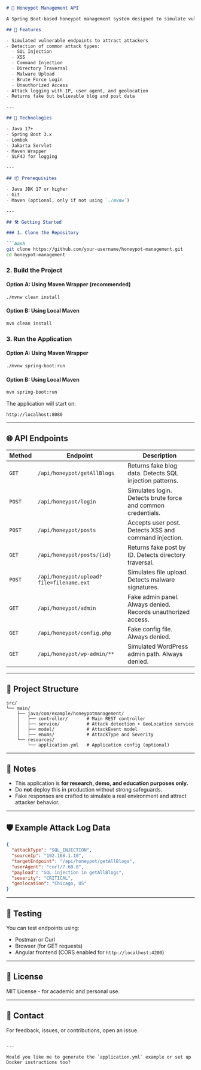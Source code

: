 
````markdown
# 🐝 Honeypot Management API

A Spring Boot-based honeypot management system designed to simulate vulnerable endpoints, detect various types of attacks (SQL Injection, XSS, Brute Force, etc.), and log attack events with geolocation and severity.

## 🚀 Features

- Simulated vulnerable endpoints to attract attackers
- Detection of common attack types:
  - SQL Injection
  - XSS
  - Command Injection
  - Directory Traversal
  - Malware Upload
  - Brute Force Login
  - Unauthorized Access
- Attack logging with IP, user agent, and geolocation
- Returns fake but believable blog and post data

---

## 🧰 Technologies

- Java 17+
- Spring Boot 3.x
- Lombok
- Jakarta Servlet
- Maven Wrapper
- SLF4J for logging

---

## 📦 Prerequisites

- Java JDK 17 or higher
- Git
- Maven (optional, only if not using `./mvnw`)

---

## 🛠️ Getting Started

### 1. Clone the Repository

```bash
git clone https://github.com/your-username/honeypot-management.git
cd honeypot-management
````

### 2. Build the Project

#### Option A: Using Maven Wrapper (recommended)

```bash
./mvnw clean install
```

#### Option B: Using Local Maven

```bash
mvn clean install
```

### 3. Run the Application

#### Option A: Using Maven Wrapper

```bash
./mvnw spring-boot:run
```

#### Option B: Using Local Maven

```bash
mvn spring-boot:run
```

The application will start on:

```
http://localhost:8080
```

---

## 🌐 API Endpoints

| Method | Endpoint                                 | Description                                                   |
| ------ | ---------------------------------------- | ------------------------------------------------------------- |
| `GET`  | `/api/honeypot/getAllBlogs`              | Returns fake blog data. Detects SQL injection patterns.       |
| `POST` | `/api/honeypot/login`                    | Simulates login. Detects brute force and common credentials.  |
| `POST` | `/api/honeypot/posts`                    | Accepts user post. Detects XSS and command injection.         |
| `GET`  | `/api/honeypot/posts/{id}`               | Returns fake post by ID. Detects directory traversal.         |
| `POST` | `/api/honeypot/upload?file=filename.ext` | Simulates file upload. Detects malware signatures.            |
| `GET`  | `/api/honeypot/admin`                    | Fake admin panel. Always denied. Records unauthorized access. |
| `GET`  | `/api/honeypot/config.php`               | Fake config file. Always denied.                              |
| `GET`  | `/api/honeypot/wp-admin/**`              | Simulated WordPress admin path. Always denied.                |

---

## 📁 Project Structure

```
src/
└── main/
    ├── java/com/example/honeypotmanagement/
    │   ├── controller/       # Main REST controller
    │   ├── service/          # Attack detection + GeoLocation service
    │   ├── model/            # AttackEvent model
    │   ├── enums/            # AttackType and Severity
    └── resources/
        └── application.yml   # Application config (optional)
```

---

## 📌 Notes

* This application is **for research, demo, and education purposes only.**
* Do **not** deploy this in production without strong safeguards.
* Fake responses are crafted to simulate a real environment and attract attacker behavior.

---

## 🛡️ Example Attack Log Data

```json
{
  "attackType": "SQL_INJECTION",
  "sourceIp": "192.168.1.10",
  "targetEndpoint": "/api/honeypot/getAllBlogs",
  "userAgent": "curl/7.68.0",
  "payload": "SQL injection in getAllBlogs",
  "severity": "CRITICAL",
  "geolocation": "Chicago, US"
}
```

---

## 🧪 Testing

You can test endpoints using:

* Postman or Curl
* Browser (for GET requests)
* Angular frontend (CORS enabled for `http://localhost:4200`)

---

## 📄 License

MIT License - for academic and personal use.

---

## 🙋 Contact

For feedback, issues, or contributions, open an issue.

```

---

Would you like me to generate the `application.yml` example or set up Docker instructions too?
```
